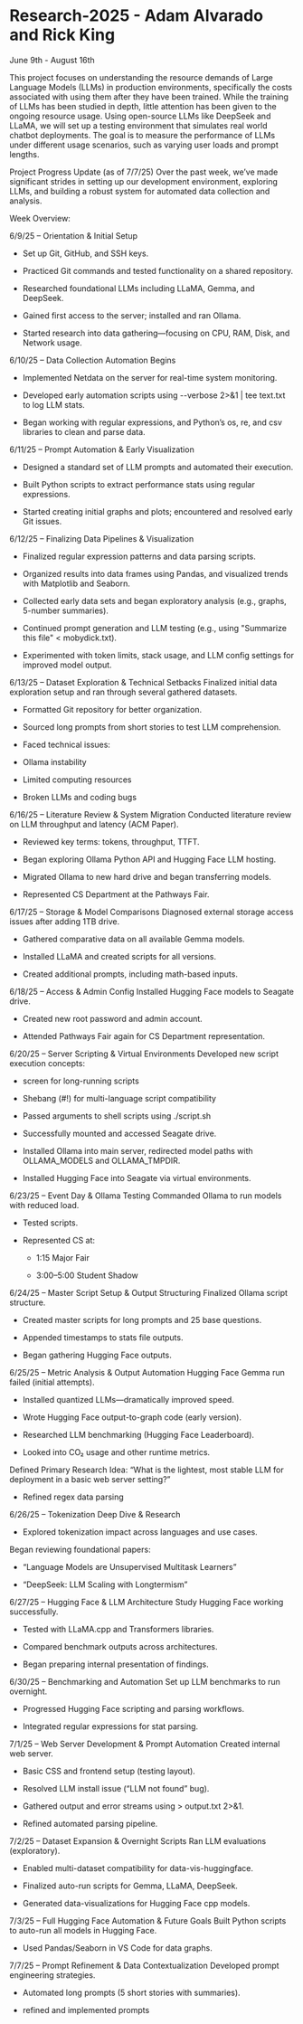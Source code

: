 # Research-2025 - Adam Alvarado and Rick King
June 9th - August 16th

This project focuses on understanding the resource demands of Large Language Models (LLMs) in production environments, specifically the costs associated with using them after they have been trained. While the training of LLMs has been studied in depth, little attention has been given to the ongoing resource usage. Using open-source LLMs like DeepSeek and LLaMA, we will set up a testing environment that simulates real world chatbot deployments. The goal is to measure the performance of LLMs under different usage scenarios, such as varying user loads and prompt lengths.

Project Progress Update (as of 7/7/25)
Over the past week, we’ve made significant strides in setting up our development environment, exploring LLMs, and building a robust system for automated data collection and analysis.

Week Overview:

6/9/25 – Orientation & Initial Setup

- Set up Git, GitHub, and SSH keys.

- Practiced Git commands and tested functionality on a shared repository.

- Researched foundational LLMs including LLaMA, Gemma, and DeepSeek.

- Gained first access to the server; installed and ran Ollama.

- Started research into data gathering—focusing on CPU, RAM, Disk, and Network usage.

6/10/25 – Data Collection Automation Begins

- Implemented Netdata on the server for real-time system monitoring.

- Developed early automation scripts using --verbose 2>&1 | tee text.txt to log LLM stats.

- Began working with regular expressions, and Python’s os, re, and csv libraries to clean and parse data.

6/11/25 – Prompt Automation & Early Visualization

- Designed a standard set of LLM prompts and automated their execution.

- Built Python scripts to extract performance stats using regular expressions.

- Started creating initial graphs and plots; encountered and resolved early Git issues.

6/12/25 – Finalizing Data Pipelines & Visualization

- Finalized regular expression patterns and data parsing scripts.

- Organized results into data frames using Pandas, and visualized trends with Matplotlib and Seaborn.

- Collected early data sets and began exploratory analysis (e.g., graphs, 5-number summaries).

- Continued prompt generation and LLM testing (e.g., using "Summarize this file" < mobydick.txt).

- Experimented with token limits, stack usage, and LLM config settings for improved model output.

6/13/25 – Dataset Exploration & Technical Setbacks
Finalized initial data exploration setup and ran through several gathered datasets.

- Formatted Git repository for better organization.

- Sourced long prompts from short stories to test LLM comprehension.

- Faced technical issues:

- Ollama instability

- Limited computing resources

- Broken LLMs and coding bugs

6/16/25 – Literature Review & System Migration
Conducted literature review on LLM throughput and latency (ACM Paper).

- Reviewed key terms: tokens, throughput, TTFT.

- Began exploring Ollama Python API and Hugging Face LLM hosting.

- Migrated Ollama to new hard drive and began transferring models.

- Represented CS Department at the Pathways Fair.

6/17/25 – Storage & Model Comparisons
Diagnosed external storage access issues after adding 1TB drive.

- Gathered comparative data on all available Gemma models.

- Installed LLaMA and created scripts for all versions.

- Created additional prompts, including math-based inputs.

6/18/25 – Access & Admin Config
Installed Hugging Face models to Seagate drive.

- Created new root password and admin account.

- Attended Pathways Fair again for CS Department representation.

6/20/25 – Server Scripting & Virtual Environments
Developed new script execution concepts:

- screen for long-running scripts

- Shebang (#!) for multi-language script compatibility

- Passed arguments to shell scripts using ./script.sh <model>

- Successfully mounted and accessed Seagate drive.

- Installed Ollama into main server, redirected model paths with OLLAMA_MODELS and OLLAMA_TMPDIR.

- Installed Hugging Face into Seagate via virtual environments.

6/23/25 – Event Day & Ollama Testing
Commanded Ollama to run models with reduced load.

- Tested scripts.

- Represented CS at:

  - 1:15 Major Fair

  - 3:00–5:00 Student Shadow

6/24/25 – Master Script Setup & Output Structuring
Finalized Ollama script structure.

- Created master scripts for long prompts and 25 base questions.

- Appended timestamps to stats file outputs.

- Began gathering Hugging Face outputs.

6/25/25 – Metric Analysis & Output Automation
Hugging Face Gemma run failed (initial attempts).

- Installed quantized LLMs—dramatically improved speed.

- Wrote Hugging Face output-to-graph code (early version).

- Researched LLM benchmarking (Hugging Face Leaderboard).

- Looked into CO₂ usage and other runtime metrics.

Defined Primary Research Idea:
“What is the lightest, most stable LLM for deployment in a basic web server setting?”

- Refined regex data parsing

6/26/25 – Tokenization Deep Dive & Research

- Explored tokenization impact across languages and use cases.

Began reviewing foundational papers:

  - “Language Models are Unsupervised Multitask Learners”

  - “DeepSeek: LLM Scaling with Longtermism”

6/27/25 – Hugging Face & LLM Architecture Study
Hugging Face working successfully.

- Tested with LLaMA.cpp and Transformers libraries.

- Compared benchmark outputs across architectures.

- Began preparing internal presentation of findings.

6/30/25 – Benchmarking and Automation
Set up LLM benchmarks to run overnight.

- Progressed Hugging Face scripting and parsing workflows.

- Integrated regular expressions for stat parsing.

7/1/25 – Web Server Development & Prompt Automation
Created internal web server.

- Basic CSS and frontend setup (testing layout).

- Resolved LLM install issue (“LLM not found” bug).

- Gathered output and error streams using > output.txt 2>&1.

- Refined automated parsing pipeline.

7/2/25 – Dataset Expansion & Overnight Scripts
Ran LLM evaluations (exploratory).

- Enabled multi-dataset compatibility for data-vis-huggingface.

- Finalized auto-run scripts for Gemma, LLaMA, DeepSeek.

- Generated data-visualizations for Hugging Face cpp models.

7/3/25 – Full Hugging Face Automation & Future Goals
Built Python scripts to auto-run all models in Hugging Face.

- Used Pandas/Seaborn in VS Code for data graphs.

7/7/25 – Prompt Refinement & Data Contextualization
Developed prompt engineering strategies.

- Automated long prompts (5 short stories with summaries).

- refined and implemented prompts
 
